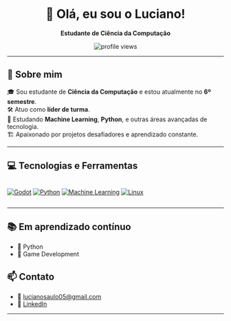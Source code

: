 <h1 align="center">👋 Olá, eu sou o Luciano!</h1>

<p align="center">
  <strong>Estudante de Ciência da Computação</strong>
</p>

<p align="center">
  <img src="https://komarev.com/ghpvc/?username=helryson&color=blue" alt="profile views"/>
</p>

---

## 🚀 Sobre mim

🎓 Sou estudante de **Ciência da Computação** e estou atualmente no **6º semestre**.<br>
🛠️ Atuo como **líder de turma**.<br>
🌱 Estudando **Machine Learning**, **Python**, e outras áreas avançadas de tecnologia.<br>
🏗️ Apaixonado por projetos desafiadores e aprendizado constante.

---

## 💻 Tecnologias e Ferramentas

<p align="center" style="display: inline-block;">
  <a href="https://godotengine.org/"><img alt="Godot" src="https://img.shields.io/badge/Godot-v3.2-%23478cbf?logo=godot-engine&logoColor=white"/></a>
  <a href="https://www.python.org"><img alt="Python" src="https://img.shields.io/badge/Python-3776AB?style=for-the-badge&logo=python&logoColor=white"/></a>
  <a href="https://en.wikipedia.org/wiki/Machine_learning"><img alt="Machine Learning" src="https://img.shields.io/badge/Machine_Learning-FF6F00?style=for-the-badge&logo=tensorflow&logoColor=white"/></a>
  <a href="https://pt.wikipedia.org/wiki/Linux"><img alt="Linux" src="https://img.shields.io/badge/Linux-FCC624?style=for-the-badge&logo=linux&logoColor=black"/></a>
</p>

---

## 📚 Em aprendizado contínuo

- 📌 Python
- 📌 Game Development

## 📫 Contato

- 📧 lucianosaulo05@gmail.com
- 💼 [LinkedIn](https://www.linkedin.com/in/luciano-saulo-123333272/)

---
